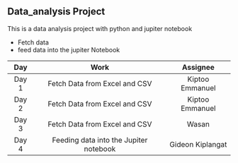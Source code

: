 ## Data_analysis Project
This is a data analysis project with python and jupiter notebook
* Fetch data
* feed data into the jupiter Notebook

| Day | Work | Assignee |
| :---: | :---: | :---: |
| Day 1 | Fetch Data from Excel and CSV | Kiptoo Emmanuel |
| Day 2 | Fetch Data from Excel and CSV | Kiptoo Emmanuel |
| Day 3 | Fetch Data from Excel and CSV | Wasan |
| Day 4 | Feeding data into the Jupiter notebook | Gideon Kiplangat |
